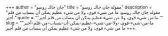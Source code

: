 +++
author = "جان جاك روسو"
title = "مقولة جان جاك روسو"
description = "مقولة جان جاك روسو: ما من شيء قوي، ولا من شيء عظيم يمكن أن ينساب من قلم أجير."
quote = '''ما من شيء قوي، ولا من شيء عظيم يمكن أن ينساب من قلم أجير.'''
slug = "ما-من-شيء-قوي،-ولا-من-شيء-عظيم-يمكن-أن-ينساب-من-قلم-أجير"
+++
ما من شيء قوي، ولا من شيء عظيم يمكن أن ينساب من قلم أجير.
